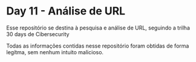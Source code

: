 # Day 11 - Análise de URL
Esse repositório se destina à pesquisa e análise de URL, seguindo a trilha 30 days de Cibersecurity

Todas as informações contidas nesse repositório foram obtidas de forma legítma, sem nenhum intuito malicioso.
